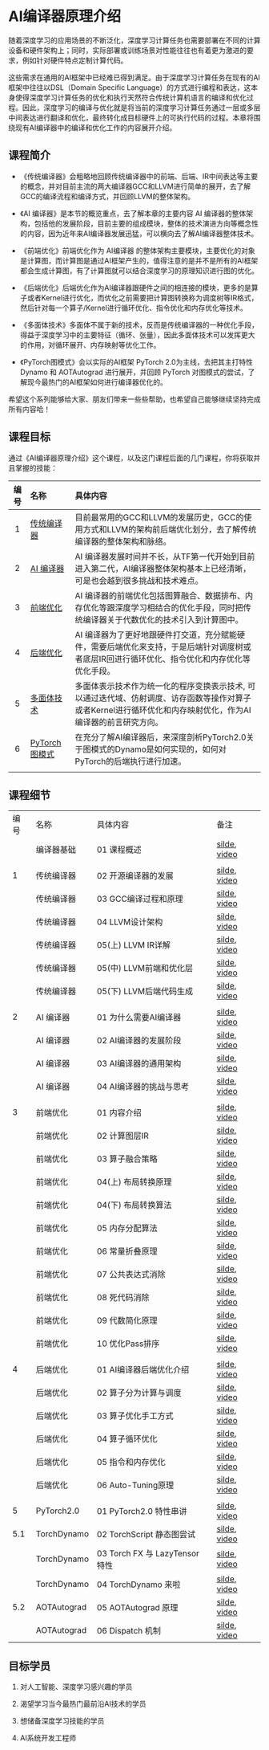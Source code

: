 # AI编译器原理介绍

随着深度学习的应用场景的不断泛化，深度学习计算任务也需要部署在不同的计算设备和硬件架构上；同时，实际部署或训练场景对性能往往也有着更为激进的要求，例如针对硬件特点定制计算代码。

这些需求在通用的AI框架中已经难已得到满足。由于深度学习计算任务在现有的AI框架中往往以DSL（Domain Specific Language）的方式进行编程和表达，这本身使得深度学习计算任务的优化和执行天然符合传统计算机语言的编译和优化过程。因此，深度学习的编译与优化就是将当前的深度学习计算任务通过一层或多层中间表达进行翻译和优化，最终转化成目标硬件上的可执行代码的过程。本章将围绕现有AI编译器中的编译和优化工作的内容展开介绍。

## 课程简介

- 《传统编译器》会粗略地回顾传统编译器中的前端、后端、IR中间表达等主要的概念，并对目前主流的两大编译器GCC和LLVM进行简单的展开，去了解GCC的编译流程和编译方式，并回顾LLVM的整体架构。

- 《AI 编译器》是本节的概览重点，去了解本章的主要内容 AI 编译器的整体架构，包括他的发展阶段，目前主要的组成模块，整体的技术演进方向等概念性的内容，因为近年来AI编译器发展迅猛，可以横向去了解AI编译器整体技术。

- 《前端优化》前端优化作为 AI编译器 的整体架构主要模块，主要优化的对象是计算图，而计算图是通过AI框架产生的，值得注意的是并不是所有的AI框架都会生成计算图，有了计算图就可以结合深度学习的原理知识进行图的优化。

- 《后端优化》后端优化作为AI编译器跟硬件之间的相连接的模块，更多的是算子或者Kernel进行优化，而优化之前需要把计算图转换称为调度树等IR格式，然后针对每一个算子/Kernel进行循环优化、指令优化和内存优化等技术。

- 《多面体技术》多面体不属于新的技术，反而是传统编译器的一种优化手段，得益于深度学习中的主要特征（循环、张量），因此多面体技术可以发挥更大的作用，对循环展开、内存映射等优化工作。

- 《PyTorch图模式》会以实际的AI框架 PyTorch 2.0为主线，去把其主打特性 Dynamo 和 AOTAutograd 进行展开，并回顾 PyTorch 对图模式的尝试，了解现今最热门的AI框架如何进行编译器优化的。

希望这个系列能够给大家、朋友们带来一些些帮助，也希望自己能够继续坚持完成所有内容哈！

## 课程目标

通过《AI编译器原理介绍》这个课程，以及这门课程后面的几门课程，你将获取并且掌握的技能：

| 编号  | 名称                       | 具体内容                                                                                |
|:---:|:------------------------ |:----------------------------------------------------------------------------------- |
| 1   | [传统编译器](./01%20Tradition/)    | 目前最常用的GCC和LLVM的发展历史，GCC的使用方式和LLVM的架构前后端优化划分，去了解传统编译器的整体架构和脉络。                       |
| 2   | [AI 编译器](./02%20AICompiler/)  | AI 编译器发展时间并不长，从TF第一代开始到目前进入第二代，AI编译器整体架构基本上已经清晰，可是也会越到很多挑战和技术难点。                    |
| 3   | [前端优化](./03%20Frontend/)      | AI 编译器的前端优化包括图算融合、数据排布、内存优化等跟深度学习相结合的优化手段，同时把传统编译器关于代数优化的技术引入到计算图中。                 |
| 4   | [后端优化](./04%20Backend/)       | AI 编译器为了更好地跟硬件打交道，充分赋能硬件，需要后端优化来支持，于是后端针对调度树或者底层IR回进行循环优化、指令优化和内存优化等优化手段。           |
| 5   | [多面体技术](./05%20AICluster/)     | 多面体表示技术作为统一化的程序变换表示技术, 可以通过迭代域、仿射调度、访存函数等操作对算子或者Kernel进行循环优化和内存映射优化，作为AI编译器的前言研究方向。 |
| 6   | [PyTorch图模式](./06%20PyTorch/) | 在充分了解AI编译器后，来深度剖析PyTorch2.0关于图模式的Dynamo是如何实现的，如何对PyTorch的后端执行进行加速。                  |
|     |                          |                                                                                     |

## 课程细节

|     |             |                             |                                                                                                  |
| --- | ----------- | --------------------------- | ------------------------------------------------------------------------------------------------ |
| 编号  | 名称          | 具体内容                        | 备注                                                                                               |
|     | 编译器基础       | 01 课程概述                     | [silde](./01%20Tradition/01.introduction.pdf), [video](https://www.bilibili.com/video/BV1D84y1y73v/)  |
|     |             |                             |                                                                                                  |
| 1   | 传统编译器       | 02 开源编译器的发展                 | [silde](./01%20Tradition/02.history.pdf), [video](https://www.bilibili.com/video/BV1sM411C7Vr/)       |
|     | 传统编译器       | 03 GCC编译过程和原理               | [silde](./01%20Tradition/03.gcc.pdf), [video](https://www.bilibili.com/video/BV1LR4y1f7et/)           |
|     | 传统编译器       | 04 LLVM设计架构                 | [silde](./01%20Tradition/04.llvm.pdf), [video](https://www.bilibili.com/video/BV1CG4y1V7Dn/)          |
|     | 传统编译器       | 05(上) LLVM IR详解             | [silde](./01%20Tradition/05.llvm_detail01.pdf), [video](https://www.bilibili.com/video/BV1LR4y1f7et/) |
|     | 传统编译器       | 05(中) LLVM前端和优化层            | [silde](./01%20Tradition/06.llvm_detail02.pdf), [video](https://www.bilibili.com/video/BV1vd4y1t7vS)  |
|     | 传统编译器       | 05(下) LLVM后端代码生成            | [silde](./01%20Tradition/07.llvm_detail03.pdf), [video](https://www.bilibili.com/video/BV1cd4y1b7ho)  |
|     |             |                             |                                                                                                  |
| 2   | AI 编译器      | 01 为什么需要AI编译器               | [silde](./02%20AICompiler/01.appear.pdf), [video](https://www.bilibili.com/video/BV1pM41167KP)        |
|     | AI 编译器      | 02 AI编译器的发展阶段               | [silde](./02%20AICompiler/02.stage.pdf), [video](https://www.bilibili.com/video/BV1QK411R7iy/)        |
|     | AI 编译器      | 03 AI编译器的通用架构               | [silde](./02%20AICompiler/03.architecture.pdf), [video](https://www.bilibili.com/video/BV1qD4y1Y73e/) |
|     | AI 编译器      | 04 AI编译器的挑战与思考              | [silde](./02%20AICompiler/04.future.pdf),  [video](https://www.bilibili.com/video/BV1Hv4y1R7uc/)      |
|     |             |                             |                                                                                                  |
| 3   | 前端优化        | 01 内容介绍                     | [silde](./03%20Frontend/01.introduction.pdf), [video](https://www.bilibili.com/video/BV1ne411w7n2/)   |
|     | 前端优化        | 02 计算图层IR                   | [silde](./03%20Frontend/02.graph_ir.pdf), [video](https://www.bilibili.com/video/BV1kV4y1w72W/)       |
|     | 前端优化        | 03 算子融合策略                   | [silde](./03%20Frontend/03.op_fusion.pdf), [video](https://www.bilibili.com/video/BV1P24y1D7RV/)      |
|     | 前端优化        | 04(上) 布局转换原理                | [silde](./03%20Frontend/04.layout_trans01.pdf), [video](https://www.bilibili.com/video/BV1xK411z7Uw/) |
|     | 前端优化        | 04(下) 布局转换算法                | [silde](./03%20Frontend/04.layout_trans02.pdf), [video](https://www.bilibili.com/video/BV1gd4y1Y7dc/) |
|     | 前端优化        | 05 内存分配算法                   | [silde](./03%20Frontend/05.memory.pdf), [video]()                                                     |
|     | 前端优化        | 06 常量折叠原理                   | [silde](./03%20Frontend/06.constant_fold.pdf), [video](https://www.bilibili.com/video/BV1P8411W7dY/)  |
|     | 前端优化        | 07 公共表达式消除                  | [silde](./03%20Frontend/07.cse.pdf), [video](https://www.bilibili.com/video/BV1rv4y1Q7tp/)            |
|     | 前端优化        | 08 死代码消除                    | [silde](./03%20Frontend/08.dce.pdf), [video](https://www.bilibili.com/video/BV1hD4y1h7nh/)            |
|     | 前端优化        | 09 代数简化原理                   | [silde](./03%20Frontend/09.algebraic.pdf), [video](https://www.bilibili.com/video/BV1g24y1Q7qC/)      |
|     | 前端优化        | 10 优化Pass排序                 | [silde](./03%20Frontend/10.summary.pdf), [video](https://www.bilibili.com/video/BV1L14y1P7ku/)        |
|     |             |                             |                                                                                                  |
| 4   | 后端优化        | 01 AI编译器后端优化介绍              | [silde](./04%20Backend/01.introduction.pdf), [video](https://www.bilibili.com/video/BV17D4y177bP/)    |
|     | 后端优化        | 02 算子分为计算与调度                | [silde](./04%20Backend/02.ops_compute.pdf), [video](https://www.bilibili.com/video/BV1K84y1x7Be/)     |
|     | 后端优化        | 03 算子优化手工方式                 | [silde](./04%20Backend/03.optimization.pdf), [video](https://www.bilibili.com/video/BV1ZA411X7WZ/)    |
|     | 后端优化        | 04 算子循环优化                   | [silde](./04%20Backend/04.loop_opt.pdf), [video](https://www.bilibili.com/video/BV17D4y177bP/)        |
|     | 后端优化        | 05 指令和内存优化                  | [silde](./04%20Backend/05.other_opt.pdf), [video](https://www.bilibili.com/video/BV11d4y1a7J6/)       |
|     | 后端优化        | 06 Auto-Tuning原理            | [silde](./04%20Backend/06.auto_tuning.pdf), [video](https://www.bilibili.com/video/BV1uA411D7JF/)     |
|     |             |                             |                                                                                                  |
| 5   | PyTorch2.0  | 01 PyTorch2.0 特性串讲          | [silde](./06%20PyTorch/01.introduction.pdf), [video](https://www.bilibili.com/video/BV1p84y1675B/)    |
| 5.1 | TorchDynamo | 02 TorchScript 静态图尝试        | [silde](./06%20PyTorch/02.torchscript.pdf), [video](https://www.bilibili.com/video/BV1JV4y1P7gB/)     |
|     | TorchDynamo | 03 Torch FX 与 LazyTensor 特性 | [silde](./06%20PyTorch/03.torchfx_lazy.pdf), [video](https://www.bilibili.com/video/BV1944y1m7fU/)    |
|     | TorchDynamo | 04 TorchDynamo 来啦           | [silde](./06%20PyTorch/04.torchdynamo.pdf),  [video](https://www.bilibili.com/video/BV1Hv4y1R7uc/)    |
| 5.2 | AOTAutograd | 05 AOTAutograd 原理           | [silde](./06%20PyTorch/05.aotatuograd.pdf),  [video](https://www.bilibili.com/video/BV1Me4y1V7Ke/)    |
|     | AOTAutograd | 06 Dispatch 机制              | [silde](./06%20PyTorch/06.dispatch.pdf),  [video](https://www.bilibili.com/video/BV1L3411d7SM/)       |

## 目标学员

1. 对人工智能、深度学习感兴趣的学员

2. 渴望学习当今最热门最前沿AI技术的学员

3. 想储备深度学习技能的学员

4. AI系统开发工程师
